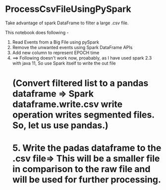 # ProcessCsvFileUsingPySpark
Take advantage of spark DataFrame to filter a large .csv file.

This notebook does following - 

1. Read Events from a Big File using pySpark
2. Remove the unwanted events using Spark DataFrame APIs
3. Add new column to represent EPOCH time
4. ==> Following doesn't work now, proabably, as I have used spark 2.3 with java 11, So use Spark itself to write the out file
     # (Convert filtered list to a pandas dataframe => Spark dataframe.write.csv write operation writes segmented files. So, let us use pandas.)
     # 5. Write the padas dataframe to the .csv file=> This will be a smaller file in comparison to the raw file and will be used for further processing.
